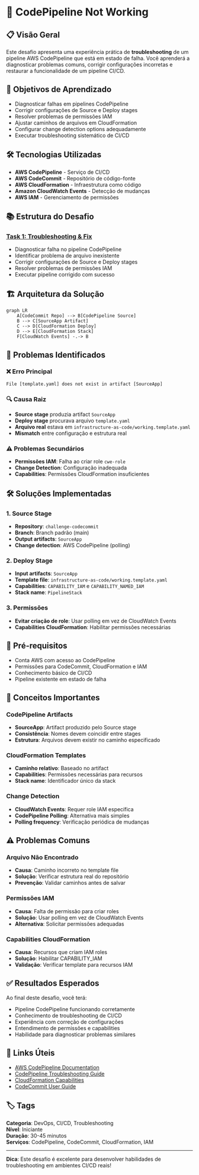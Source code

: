 # 🔧 CodePipeline Not Working

## 📋 Visão Geral

Este desafio apresenta uma experiência prática de **troubleshooting** de um pipeline AWS CodePipeline que está em estado de falha. Você aprenderá a diagnosticar problemas comuns, corrigir configurações incorretas e restaurar a funcionalidade de um pipeline CI/CD.

## 🎯 Objetivos de Aprendizado

- Diagnosticar falhas em pipelines CodePipeline
- Corrigir configurações de Source e Deploy stages
- Resolver problemas de permissões IAM
- Ajustar caminhos de arquivos em CloudFormation
- Configurar change detection options adequadamente
- Executar troubleshooting sistemático de CI/CD

## 🛠️ Tecnologias Utilizadas

- **AWS CodePipeline** - Serviço de CI/CD
- **AWS CodeCommit** - Repositório de código-fonte
- **AWS CloudFormation** - Infraestrutura como código
- **Amazon CloudWatch Events** - Detecção de mudanças
- **AWS IAM** - Gerenciamento de permissões

## 📚 Estrutura do Desafio

### [Task 1: Troubleshooting & Fix](./task1.md)
- Diagnosticar falha no pipeline CodePipeline
- Identificar problema de arquivo inexistente
- Corrigir configurações de Source e Deploy stages
- Resolver problemas de permissões IAM
- Executar pipeline corrigido com sucesso

## 🏗️ Arquitetura da Solução

```mermaid
graph LR
    A[CodeCommit Repo] --> B[CodePipeline Source]
    B --> C[SourceApp Artifact]
    C --> D[CloudFormation Deploy]
    D --> E[CloudFormation Stack]
    F[CloudWatch Events] -.-> B
```

## 🔧 Problemas Identificados

### ❌ Erro Principal
```
File [template.yaml] does not exist in artifact [SourceApp]
```

### 🔍 Causa Raiz
- **Source stage** produzia artifact `SourceApp`
- **Deploy stage** procurava arquivo `template.yaml`
- **Arquivo real** estava em `infrastructure-as-code/working.template.yaml`
- **Mismatch** entre configuração e estrutura real

### ⚠️ Problemas Secundários
- **Permissões IAM**: Falha ao criar role `cwe-role`
- **Change Detection**: Configuração inadequada
- **Capabilities**: Permissões CloudFormation insuficientes

## 🛠️ Soluções Implementadas

### 1. Source Stage
- **Repository**: `challenge-codecommit`
- **Branch**: Branch padrão (main)
- **Output artifacts**: `SourceApp`
- **Change detection**: AWS CodePipeline (polling)

### 2. Deploy Stage
- **Input artifacts**: `SourceApp`
- **Template file**: `infrastructure-as-code/working.template.yaml`
- **Capabilities**: `CAPABILITY_IAM` e `CAPABILITY_NAMED_IAM`
- **Stack name**: `PipelineStack`

### 3. Permissões
- **Evitar criação de role**: Usar polling em vez de CloudWatch Events
- **Capabilities CloudFormation**: Habilitar permissões necessárias

## 🚀 Pré-requisitos

- Conta AWS com acesso ao CodePipeline
- Permissões para CodeCommit, CloudFormation e IAM
- Conhecimento básico de CI/CD
- Pipeline existente em estado de falha

## 📖 Conceitos Importantes

### CodePipeline Artifacts
- **SourceApp**: Artifact produzido pelo Source stage
- **Consistência**: Nomes devem coincidir entre stages
- **Estrutura**: Arquivos devem existir no caminho especificado

### CloudFormation Templates
- **Caminho relativo**: Baseado no artifact
- **Capabilities**: Permissões necessárias para recursos
- **Stack name**: Identificador único da stack

### Change Detection
- **CloudWatch Events**: Requer role IAM específica
- **CodePipeline Polling**: Alternativa mais simples
- **Polling frequency**: Verificação periódica de mudanças

## ⚠️ Problemas Comuns

### Arquivo Não Encontrado
- **Causa**: Caminho incorreto no template file
- **Solução**: Verificar estrutura real do repositório
- **Prevenção**: Validar caminhos antes de salvar

### Permissões IAM
- **Causa**: Falta de permissão para criar roles
- **Solução**: Usar polling em vez de CloudWatch Events
- **Alternativa**: Solicitar permissões adequadas

### Capabilities CloudFormation
- **Causa**: Recursos que criam IAM roles
- **Solução**: Habilitar CAPABILITY_IAM
- **Validação**: Verificar template para recursos IAM

## ✅ Resultados Esperados

Ao final deste desafio, você terá:
- Pipeline CodePipeline funcionando corretamente
- Conhecimento de troubleshooting de CI/CD
- Experiência com correção de configurações
- Entendimento de permissões e capabilities
- Habilidade para diagnosticar problemas similares

## 🔗 Links Úteis

- [AWS CodePipeline Documentation](https://docs.aws.amazon.com/codepipeline/)
- [CodePipeline Troubleshooting Guide](https://docs.aws.amazon.com/codepipeline/latest/userguide/troubleshooting.html)
- [CloudFormation Capabilities](https://docs.aws.amazon.com/AWSCloudFormation/latest/UserGuide/using-iam-template.html)
- [CodeCommit User Guide](https://docs.aws.amazon.com/codecommit/)

## 🏷️ Tags

**Categoria**: DevOps, CI/CD, Troubleshooting  
**Nível**: Iniciante  
**Duração**: 30-45 minutos  
**Serviços**: CodePipeline, CodeCommit, CloudFormation, IAM

---

**Dica**: Este desafio é excelente para desenvolver habilidades de troubleshooting em ambientes CI/CD reais!
